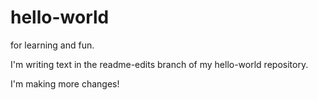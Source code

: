 # hello-world
for learning and fun.

I'm writing text in the readme-edits branch of my hello-world repository. 

I'm making more changes!
